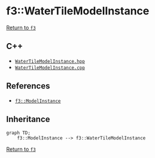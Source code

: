# f3::WaterTileModelInstance

[Return to `f3`](/docs/f3.md)

## C++

- [`WaterTileModelInstance.hpp`](/src/f3/WaterTileModelInstance.hpp)
- [`WaterTileModelInstance.cpp`](/src/f3/WaterTileModelInstance.cpp)

## References

- [`f3::ModelInstance`](/docs/f3/ModelInstance.md)

## Inheritance

```mermaid
graph TD;
    f3::ModelInstance --> f3::WaterTileModelInstance
```

[Return to `f3`](/docs/f3.md)